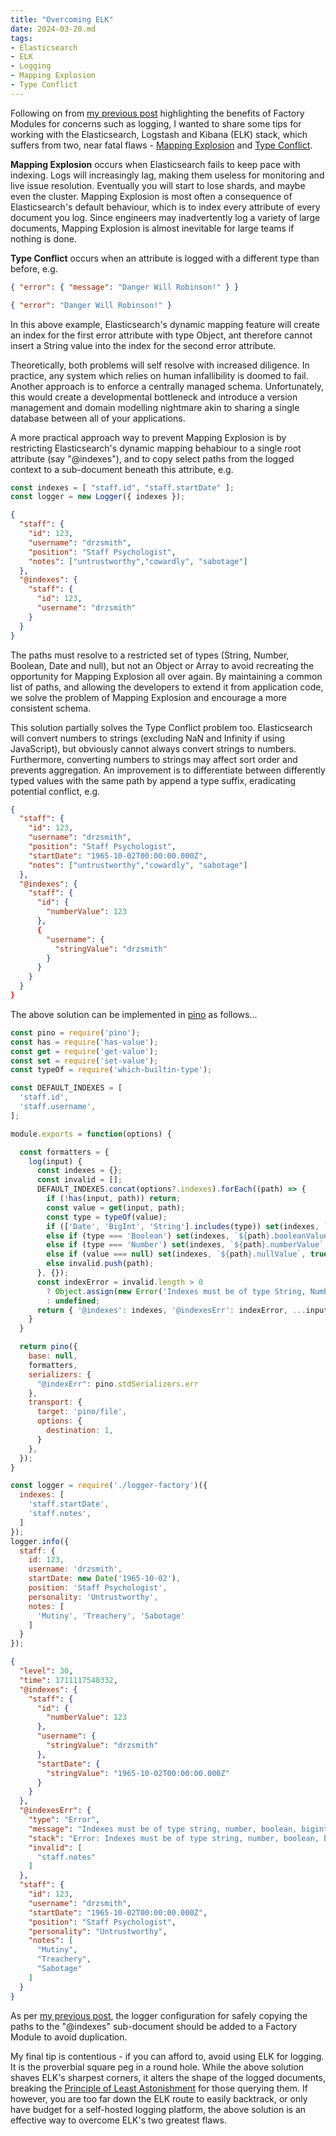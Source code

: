 ```yaml
---
title: "Overcoming ELK"
date: 2024-03-20.md
tags:
- Elasticsearch
- ELK
- Logging
- Mapping Explosion
- Type Conflict
---
```


Following on from [my previous post](https://cressie176.github.io/blog/2024/03/16/best-practice-factory-modules.html) highlighting the benefits of Factory Modules for concerns such as logging, I wanted to share some tips for working with the Elasticsearch, Logstash and Kibana (ELK) stack, which suffers from two, near fatal flaws - [Mapping Explosion](https://www.elastic.co/guide/en/elasticsearch/reference/current/mapping-explosion.html) and [Type Conflict](https://opster.com/guides/elasticsearch/glossary/elasticsearch-conflicting-field). 

**Mapping Explosion** occurs when Elasticsearch fails to keep pace with indexing. Logs will increasingly lag, making them useless for monitoring and live issue resolution. Eventually you will start to lose shards, and maybe even the cluster. Mapping Explosion is most often a consequence of Elasticsearch's default behaviour, which is to index every attribute of every document you log. Since engineers may inadvertently log a variety of large documents, Mapping Explosion is almost inevitable for large teams if nothing is done.

**Type Conflict** occurs when an attribute is logged with a different type than before, e.g.

```json
{ "error": { "message": "Danger Will Robinson!" } }
```

```json
{ "error": "Danger Will Robinson!" }
```

In this above example, Elasticsearch's dynamic mapping feature will create an index for the first error attribute with type Object, ant therefore cannot insert a String value into the index for the second error attribute.

Theoretically, both problems will self resolve with increased diligence. In practice, any system which relies on human infallibility is doomed to fail. Another approach is to enforce a centrally managed schema. Unfortunately, this would create a developmental bottleneck and introduce a version management and domain modelling nightmare akin to sharing a single database between all of your applications. 

A more practical approach way to prevent Mapping Explosion is by restricting Elasticsearch's dynamic mapping behabiour to a single root attribute (say "@indexes"), and to copy select paths from the logged context to a sub-document beneath this attribute, e.g.

```js
const indexes = [ "staff.id", "staff.startDate" ];
const logger = new Logger({ indexes });
```

```json
{
  "staff": {
    "id": 123,
    "username": "drzsmith",
    "position": "Staff Psychologist",
    "notes": ["untrustworthy","cowardly", "sabotage"]
  },
  "@indexes": {
    "staff": {
      "id": 123,
      "username": "drzsmith"
    }
  }
}
```

The paths must resolve to a restricted set of types (String, Number, Boolean, Date and null), but not an Object or Array to avoid recreating the opportunity for Mapping Explosion all over again. By maintaining a common list of paths, and allowing the developers to extend it from application code, we solve the problem of Mapping Explosion and encourage a more consistent schema.

This solution partially solves the Type Conflict problem too. Elasticsearch will convert numbers to strings (excluding NaN and Infinity if using JavaScript), but obviously cannot always convert strings to numbers. Furthermore, converting numbers to strings may affect sort order and prevents aggregation. An improvement is to differentiate between differently typed values with the same path by append a type suffix, eradicating potential conflict, e.g.

```json
{
  "staff": {
    "id": 123,
    "username": "drzsmith",
    "position": "Staff Psychologist",
    "startDate": "1965-10-02T00:00:00.000Z",
    "notes": ["untrustworthy","cowardly", "sabotage"]
  },
  "@indexes": {
    "staff": {
      "id": {
        "numberValue": 123
      },
      {
        "username": {
          "stringValue": "drzsmith"
        }
      }
    }
  }
}
```
The above solution can be implemented in [pino](https://github.com/pinojs/pino) as follows...

```js
const pino = require('pino');
const has = require('has-value');
const get = require('get-value');
const set = require('set-value');
const typeOf = require('which-builtin-type');

const DEFAULT_INDEXES = [
  'staff.id',
  'staff.username',
];

module.exports = function(options) {

  const formatters = {
    log(input) {
      const indexes = {};
      const invalid = [];
      DEFAULT_INDEXES.concat(options?.indexes).forEach((path) => {
        if (!has(input, path)) return;
        const value = get(input, path);
        const type = typeOf(value);
        if (['Date', 'BigInt', 'String'].includes(type)) set(indexes, `${path}.stringValue`, value)
        else if (type === 'Boolean') set(indexes, `${path}.booleanValue`, value)
        else if (type === 'Number') set(indexes, `${path}.numberValue`, value)
        else if (value === null) set(indexes, `${path}.nullValue`, true)
        else invalid.push(path);
      }, {});
      const indexError = invalid.length > 0
        ? Object.assign(new Error('Indexes must be of type String, Number, Boolean, BigInt, Date or null'), { invalid })
        : undefined;
      return { '@indexes': indexes, '@indexesErr': indexError, ...input };
    }
  }

  return pino({
    base: null,
    formatters,
    serializers: {
      "@indexErr": pino.stdSerializers.err
    },
    transport: {
      target: 'pino/file',
      options: {
        destination: 1,
      }
    },
  });
}
```

```js
const logger = require('./logger-factory')({
  indexes: [
    'staff.startDate',
    'staff.notes',
  ]
});
logger.info({
  staff: {
    id: 123,
    username: 'drzsmith',
    startDate: new Date('1965-10-02'),
    position: 'Staff Psychologist',
    personality: 'Untrustworthy',
    notes: [
      'Mutiny', 'Treachery', 'Sabotage'
    ]
  }
});
```

```json
{
  "level": 30,
  "time": 1711117540332,
  "@indexes": {
    "staff": {
      "id": {
        "numberValue": 123
      },
      "username": {
        "stringValue": "drzsmith"
      },
      "startDate": {
        "stringValue": "1965-10-02T00:00:00.000Z"
      }
    }
  },
  "@indexesErr": {
    "type": "Error",
    "message": "Indexes must be of type string, number, boolean, bigint or date",
    "stack": "Error: Indexes must be of type string, number, boolean, bigint or date\n...",
    "invalid": [
      "staff.notes"
    ]
  },
  "staff": {
    "id": 123,
    "username": "drzsmith",
    "startDate": "1965-10-02T00:00:00.000Z",
    "position": "Staff Psychologist",
    "personality": "Untrustworthy",
    "notes": [
      "Mutiny",
      "Treachery",
      "Sabotage"
    ]
  }
}
```

As per [my previous post](https://cressie176.github.io/blog/2024/03/16/best-practice-factory-modules.html), the logger configuration for safely copying the paths to the "@indexes" sub-document should be added to a Factory Module to avoid duplication.

My final tip is contentious - if you can afford to, avoid using ELK for logging. It is the proverbial square peg in a round hole. While the above solution shaves ELK's sharpest corners, it alters the shape of the logged documents, breaking the [Principle of Least Astonishment](https://en.wikipedia.org/wiki/Principle_of_least_astonishment) for those querying them. If however, you are  too far down the ELK route to easily backtrack, or only have budget for a self-hosted logging platform, the above solution is an effective way to overcome ELK's two greatest flaws.
